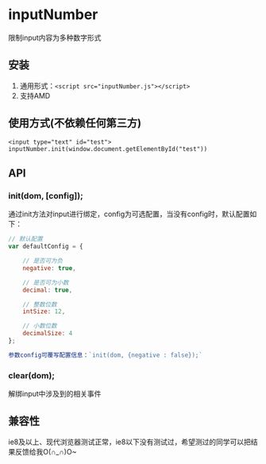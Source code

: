 # inputNumber
限制input内容为多种数字形式

## 安装
1. 通用形式：`<script src="inputNumber.js"></script>`
2. 支持AMD

## 使用方式(不依赖任何第三方)
`<input type="text" id="test">`<br>
`inputNumber.init(window.document.getElementById("test"))`

## API
### init(dom, [config]);
通过init方法对input进行绑定，config为可选配置，当没有config时，默认配置如下：
~~~js
// 默认配置
var defaultConfig = {

    // 是否可为负
    negative: true,

    // 是否可为小数
    decimal: true,

    // 整数位数
    intSize: 12,

    // 小数位数
    decimalSize: 4
};

参数config可覆写配置信息：`init(dom, {negative : false});`
~~~

### clear(dom);
解绑input中涉及到的相关事件

## 兼容性
ie8及以上、现代浏览器测试正常，ie8以下没有测试过，希望测过的同学可以把结果反馈给我O(∩_∩)O~
